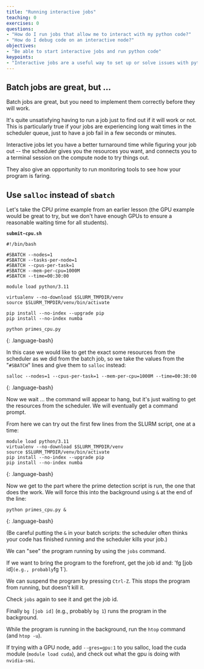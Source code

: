 ```yaml
---
title: "Running interactive jobs"
teaching: 0
exercises: 0
questions:
- "How do I run jobs that allow me to interact with my python code?"
- "How do I debug code on an interactive node?"
objectives:
- "Be able to start interactive jobs and run python code"
keypoints:
- "Interactive jobs are a useful way to set up or solve issues with python code on a cluster"
---
```


## Batch jobs are great, but ...

Batch jobs are great, but you need to implement them correctly before they will work.

It's quite unsatisfying having to run a job just to find out if it will work or not.
This is particularly true if your jobs are experiencing long wait times in the
scheduler queue, just to have a job fail in a few seconds or minutes.

Interactive jobs let you have a better turnaround time while figuring your job out
-- the scheduler gives you the resources you want, and connects you to a terminal session
on the compute node to try things out.

They also give an opportunity to run monitoring tools to see how your program is faring.

## Use `salloc` instead of `sbatch`

Let's take the CPU prime example from an earlier lesson (the GPU example would be great to try,
but we don't have enough GPUs to ensure a reasonable waiting time for all students).

**`submit-cpu.sh`**
~~~
#!/bin/bash

#SBATCH --nodes=1
#SBATCH --tasks-per-node=1
#SBATCH --cpus-per-task=1
#SBATCH --mem-per-cpu=1000M
#SBATCH --time=00:30:00

module load python/3.11

virtualenv --no-download $SLURM_TMPDIR/venv
source $SLURM_TMPDIR/venv/bin/activate

pip install --no-index --upgrade pip
pip install --no-index numba

python primes_cpu.py
~~~
{: .language-bash}

In this case we would like to get the exact some resources from the scheduler as we did
from the batch job, so we take the values from the "`#SBATCH`" lines and give them
to `salloc` instead:

~~~
salloc --nodes=1 --cpus-per-task=1 --mem-per-cpu=1000M --time=00:30:00
~~~
{: .language-bash}

Now we wait ... the command will appear to hang, but it's just waiting to get the resources
from the scheduler. We will eventually get a command prompt.

From here we can try out the first few lines from the SLURM script, one at a time:

~~~
module load python/3.11
virtualenv --no-download $SLURM_TMPDIR/venv
source $SLURM_TMPDIR/venv/bin/activate
pip install --no-index --upgrade pip
pip install --no-index numba
~~~
{: .language-bash}

Now we get to the part where the prime detection script is run, the one that does the work.
We will force this into the background using `&` at the end of the line:

~~~
python primes_cpu.py &
~~~
{: .language-bash}

(Be careful putting the `&` in your batch scripts: the scheduler often thinks your code
has finished running and the scheduler kills your job.)

We can "see" the program running by using the `jobs` command.

If we want to bring the program to the forefront, get the job id and: 'fg [job id]` (e.g., probably `fg 1`).

We can suspend the program by pressing `Ctrl-Z`. This stops the program from running, but doesn't kill it.

Check `jobs` again to see it and get the job id.

Finally `bg [job id]` (e.g., probably `bg 1`) runs the program in the background.

While the program is running in the background, run the `htop` command (and `htop -u`).

If trying with a GPU node, add `--gres=gpu:1` to you salloc, load the cuda module (`module load cuda`),
and check out what the gpu is doing with `nvidia-smi`.
